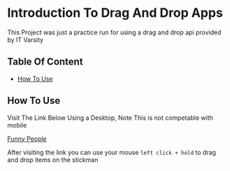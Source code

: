 <h1>Introduction To Drag And Drop Apps</h1>
<p>
  This Project was just a practice run for using a drag and drop api
  provided by IT Varsity
</p>

<h2>Table Of Content</h2>
<ul>
  <li><a href="#usage">How To Use</a></li>
</ul>

<h2 id="usage">How To Use</h2>
<p>
  Visit The Link Below Using a Desktop, Note This is not competable with mobile
</p>
<a href="https://nk-dacoder.github.io/Module-4-Assessment-1/">Funny People</a>
<p>
  After visiting the link you can use your mouse <code>left click + hold</code> to drag
  and drop items on the stickman
</p>
